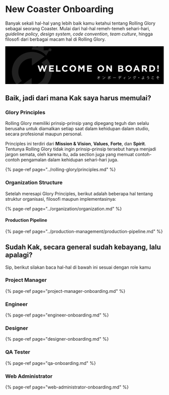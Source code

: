 # New Coaster Onboarding

Banyak sekali hal-hal yang lebih baik kamu ketahui tentang Rolling Glory sebagai seorang Coaster. Mulai dari hal-hal remeh-temeh sehari-hari, _guideline policy_, _design system_, _code convention_, _team culture_, hingga filosofi dari berbagai macam hal di Rolling Glory.

![](../.gitbook/assets/masterdesign-70.png)

## Baik, jadi dari mana Kak saya harus memulai?

### Glory Principles

Rolling Glory memiliki prinsip-prinsip yang dipegang teguh dan selalu berusaha untuk diamalkan setiap saat dalam kehidupan dalam studio, secara profesional maupun personal.

Principles ini terdiri dari **Mission & Vision**, **Values**, **Forte**, dan **Spirit**. Tentunya Rolling Glory tidak ingin prinsip-prinsip tersebut hanya menjadi jargon semata, oleh karena itu, ada section juga yang memuat contoh-contoh pengamalan dalam kehidupan sehari-hari juga.

{% page-ref page="../rolling-glory/principles.md" %}

### Organization Structure

Setelah meresapi Glory Principles, berikut adalah beberapa hal tentang struktur organisasi, filosofi maupun implementasinya:

{% page-ref page="../organization/organization.md" %}

#### Production Pipeline

{% page-ref page="../production-management/production-pipeline.md" %}

## Sudah Kak, secara general sudah kebayang, lalu apalagi?

Sip, berikut silakan baca hal-hal di bawah ini sesuai dengan role kamu

### Project Manager

{% page-ref page="project-manager-onboarding.md" %}

### Engineer

{% page-ref page="engineer-onboarding.md" %}

### Designer

{% page-ref page="designer-onboarding.md" %}

### QA Tester

{% page-ref page="qa-onboarding.md" %}

### Web Administrator

{% page-ref page="web-administrator-onboarding.md" %}











### 

